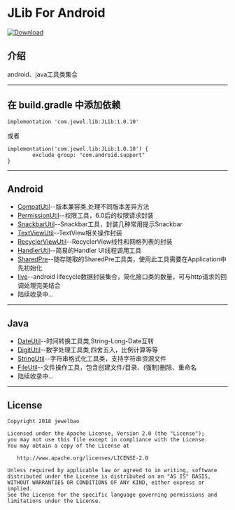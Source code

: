 # **JLib For Android**

[ ![Download](https://api.bintray.com/packages/jewelbao88/ComponentsMaven/JLib/images/download.svg) ](https://bintray.com/jewelbao88/ComponentsMaven/JLib/_latestVersion)

## 介绍
 android、java工具类集合


----------




## 在 build.gradle 中添加依赖
```
implementation 'com.jewel.lib:JLib:1.0.10'
```
 或者
```
implementation('com.jewel.lib:JLib:1.0.10') {
        exclude group: "com.android.support"
}
```

----------


## Android ##

 - [CompatUtil][1]--版本兼容类,处理不同版本差异方法
 - [PermissionUtil][2]--权限工具，6.0后的权限请求封装
 - [SnackbarUtil][3]--Snackbar工具，封装几种常用提示Snackbar
 - [TextViewUtil][4]--TextView相关操作封装
 - [RecyclerViewUtil][5]--RecyclerView线性和网格列表的封装
 - [HandlerUtil][10]--简易的Handler UI线程调用工具
 - [SharedPre][11]--随存随取的SharedPre工具类，使用此工具需要在Application中先初始化
 - [live][12]--android lifecycle数据封装集合，简化接口类的数量，可与http请求的回调处理完美结合
 - 陆续收录中...

----------


## Java ##

 - [DateUtil][6]--时间转换工具类,String-Long-Date互转
 - [DigitUtil][7]--数字处理工具类,四舍五入，比例计算等等
 - [StringUtil][8]--字符串格式化工具类，支持字符串资源文件
 - [FileUtil][9]--文件操作工具，包含创建文件/目录、(强制)删除、重命名
 - 陆续收录中...

----------


## License

```
Copyright 2018 jewelbao

Licensed under the Apache License, Version 2.0 (the "License");
you may not use this file except in compliance with the License.
You may obtain a copy of the License at

   http://www.apache.org/licenses/LICENSE-2.0

Unless required by applicable law or agreed to in writing, software
distributed under the License is distributed on an "AS IS" BASIS,
WITHOUT WARRANTIES OR CONDITIONS OF ANY KIND, either express or implied.
See the License for the specific language governing permissions and
limitations under the License.
```


  [1]: https://github.com/jewelbao/JLib/blob/master/JLib/src/main/java/com/jewel/lib/android/CompatUtil.java
  [2]: https://github.com/jewelbao/JLib/blob/master/JLib/src/main/java/com/jewel/lib/android/PermissionUtil.java
  [3]: https://github.com/jewelbao/JLib/tree/master/JLib/src/main/java/com/jewel/lib/android/SnackbarUtil.java
  [4]: https://github.com/jewelbao/JLib/tree/master/JLib/src/main/java/com/jewel/lib/android/TextViewUtil.java
  [5]: https://github.com/jewelbao/JLib/tree/master/JLib/src/main/java/com/jewel/lib/android/recyclerView/RecyclerViewUtil.java
  [6]: https://github.com/jewelbao/JLib/tree/master/JLib/src/main/java/com/jewel/lib/java/DateUtilser/JLib/src/main/java/com/jewel/lib/android/recyclerView/RecyclerViewUtil.java
  [7]: https://github.com/jewelbao/JLib/tree/master/JLib/src/main/java/com/jewel/lib/java/DigitUtil.java
  [8]: https://github.com/jewelbao/JLib/tree/master/JLib/src/main/java/com/jewel/lib/java/StringUtil.java
  [9]: https://github.com/jewelbao/JLib/tree/master/JLib/src/main/java/com/jewel/lib/java/FileUtil.java
  [10]: https://github.com/jewelbao/JLib/tree/master/JLib/src/main/java/com/jewel/lib/android/HandlerUtil.java
  [11]: https://github.com/jewelbao/JLib/tree/master/JLib/src/main/java/com/jewel/lib/android/SharedPre.java
  [12]: https://github.com/jewelbao/JLib/blob/master/JLib/src/main/java/com/jewel/lib/android/live